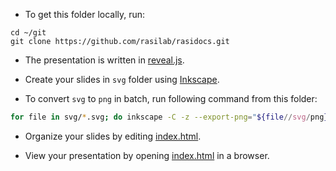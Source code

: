 * To get this folder locally, run:
```
cd ~/git
git clone https://github.com/rasilab/rasidocs.git
```

* The presentation is written in [reveal.js](https://github.com/hakimel/reveal.js/).

* Create your slides in `svg` folder using [Inkscape](http://rasilab.org/ln/blog/2015/05/learning-manuals-for-commonly-used-lab-software/#Inkscape).

* To convert `svg` to `png` in batch, run following command from this folder:

```bash
for file in svg/*.svg; do inkscape -C -z --export-png="${file//svg/png}" "$file"; done
```

* Organize your slides by editing [index.html](index.html).

* View your presentation by opening [index.html](index.html) in a browser.
